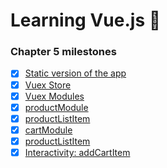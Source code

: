 # Learning Vue.js :tada:

### Chapter 5 milestones

- [x] [Static version of the app](src/app/App.vue)
- [x] [Vuex Store](src/app/store/index.js)
- [x] [Vuex Modules](../../tree/chapter-5/src/app/store/index.js#L6-#L16)
- [x] [productModule](src/app/store/modules/product/index.js)
- [x] [productListItem](src/app/components/product/ProductListItem.vue)
- [x] [cartModule](src/app/store/modules/cart/index.js)
- [x] [productListItem](src/app/components/cart/CarttListItem.vue)
- [x] [Interactivity: addCartItem](../../tree/chapter-5/src/app/components/product/ProductListItem.vue#L17-#L27)